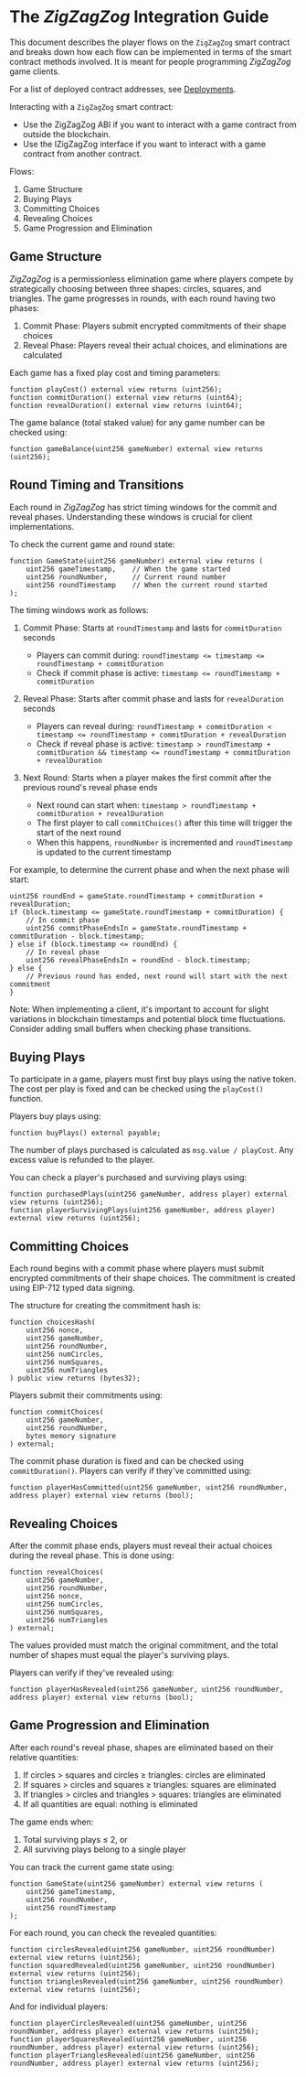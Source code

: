 # The _ZigZagZog_ Integration Guide

This document describes the player flows on the `ZigZagZog` smart contract and breaks down how each flow can be implemented in terms of the smart contract methods involved. It is meant for people programming _ZigZagZog_ game clients.

For a list of deployed contract addresses, see [Deployments](./deployments.md).

Interacting with a `ZigZagZog` smart contract:

* Use the ZigZagZog ABI if you want to interact with a game contract from outside the blockchain.
* Use the IZigZagZog interface if you want to interact with a game contract from another contract.

Flows:

1. Game Structure
2. Buying Plays
3. Committing Choices
4. Revealing Choices
5. Game Progression and Elimination

## Game Structure

_ZigZagZog_ is a permissionless elimination game where players compete by strategically choosing between three shapes: circles, squares, and triangles. The game progresses in rounds, with each round having two phases:

1. Commit Phase: Players submit encrypted commitments of their shape choices
2. Reveal Phase: Players reveal their actual choices, and eliminations are calculated

Each game has a fixed play cost and timing parameters:
```solidity
function playCost() external view returns (uint256);
function commitDuration() external view returns (uint64);
function revealDuration() external view returns (uint64);
```

The game balance (total staked value) for any game number can be checked using:
```solidity
function gameBalance(uint256 gameNumber) external view returns (uint256);
```

## Round Timing and Transitions

Each round in _ZigZagZog_ has strict timing windows for the commit and reveal phases. Understanding these windows is crucial for client implementations.

To check the current game and round state:
```solidity
function GameState(uint256 gameNumber) external view returns (
    uint256 gameTimestamp,    // When the game started
    uint256 roundNumber,      // Current round number
    uint256 roundTimestamp    // When the current round started
);
```

The timing windows work as follows:

1. Commit Phase: Starts at `roundTimestamp` and lasts for `commitDuration` seconds
   - Players can commit during: `roundTimestamp <= timestamp <= roundTimestamp + commitDuration`
   - Check if commit phase is active: `timestamp <= roundTimestamp + commitDuration`

2. Reveal Phase: Starts after commit phase and lasts for `revealDuration` seconds
   - Players can reveal during: `roundTimestamp + commitDuration < timestamp <= roundTimestamp + commitDuration + revealDuration`
   - Check if reveal phase is active: `timestamp > roundTimestamp + commitDuration && timestamp <= roundTimestamp + commitDuration + revealDuration`

3. Next Round: Starts when a player makes the first commit after the previous round's reveal phase ends
   - Next round can start when: `timestamp > roundTimestamp + commitDuration + revealDuration`
   - The first player to call `commitChoices()` after this time will trigger the start of the next round
   - When this happens, `roundNumber` is incremented and `roundTimestamp` is updated to the current timestamp

For example, to determine the current phase and when the next phase will start:
```solidity
uint256 roundEnd = gameState.roundTimestamp + commitDuration + revealDuration;
if (block.timestamp <= gameState.roundTimestamp + commitDuration) {
    // In commit phase
    uint256 commitPhaseEndsIn = gameState.roundTimestamp + commitDuration - block.timestamp;
} else if (block.timestamp <= roundEnd) {
    // In reveal phase
    uint256 revealPhaseEndsIn = roundEnd - block.timestamp;
} else {
    // Previous round has ended, next round will start with the next commitment
}
```

Note: When implementing a client, it's important to account for slight variations in blockchain timestamps and potential block time fluctuations. Consider adding small buffers when checking phase transitions.

## Buying Plays

To participate in a game, players must first buy plays using the native token. The cost per play is fixed and can be checked using the `playCost()` function.

Players buy plays using:
```solidity
function buyPlays() external payable;
```

The number of plays purchased is calculated as `msg.value / playCost`. Any excess value is refunded to the player.

You can check a player's purchased and surviving plays using:
```solidity
function purchasedPlays(uint256 gameNumber, address player) external view returns (uint256);
function playerSurvivingPlays(uint256 gameNumber, address player) external view returns (uint256);
```

## Committing Choices

Each round begins with a commit phase where players must submit encrypted commitments of their shape choices. The commitment is created using EIP-712 typed data signing.

The structure for creating the commitment hash is:
```solidity
function choicesHash(
    uint256 nonce,
    uint256 gameNumber,
    uint256 roundNumber,
    uint256 numCircles,
    uint256 numSquares,
    uint256 numTriangles
) public view returns (bytes32);
```

Players submit their commitments using:
```solidity
function commitChoices(
    uint256 gameNumber,
    uint256 roundNumber,
    bytes memory signature
) external;
```

The commit phase duration is fixed and can be checked using `commitDuration()`. Players can verify if they've committed using:
```solidity
function playerHasCommitted(uint256 gameNumber, uint256 roundNumber, address player) external view returns (bool);
```

## Revealing Choices

After the commit phase ends, players must reveal their actual choices during the reveal phase. This is done using:
```solidity
function revealChoices(
    uint256 gameNumber,
    uint256 roundNumber,
    uint256 nonce,
    uint256 numCircles,
    uint256 numSquares,
    uint256 numTriangles
) external;
```

The values provided must match the original commitment, and the total number of shapes must equal the player's surviving plays.

Players can verify if they've revealed using:
```solidity
function playerHasRevealed(uint256 gameNumber, uint256 roundNumber, address player) external view returns (bool);
```

## Game Progression and Elimination

After each round's reveal phase, shapes are eliminated based on their relative quantities:

1. If circles > squares and circles ≥ triangles: circles are eliminated
2. If squares > circles and squares ≥ triangles: squares are eliminated
3. If triangles > circles and triangles > squares: triangles are eliminated
4. If all quantities are equal: nothing is eliminated

The game ends when:
1. Total surviving plays ≤ 2, or
2. All surviving plays belong to a single player

You can track the current game state using:
```solidity
function GameState(uint256 gameNumber) external view returns (
    uint256 gameTimestamp,
    uint256 roundNumber,
    uint256 roundTimestamp
);
```

For each round, you can check the revealed quantities:
```solidity
function circlesRevealed(uint256 gameNumber, uint256 roundNumber) external view returns (uint256);
function squaredRevealed(uint256 gameNumber, uint256 roundNumber) external view returns (uint256);
function trianglesRevealed(uint256 gameNumber, uint256 roundNumber) external view returns (uint256);
```

And for individual players:
```solidity
function playerCirclesRevealed(uint256 gameNumber, uint256 roundNumber, address player) external view returns (uint256);
function playerSquaresRevealed(uint256 gameNumber, uint256 roundNumber, address player) external view returns (uint256);
function playerTrianglesRevealed(uint256 gameNumber, uint256 roundNumber, address player) external view returns (uint256);
``` 